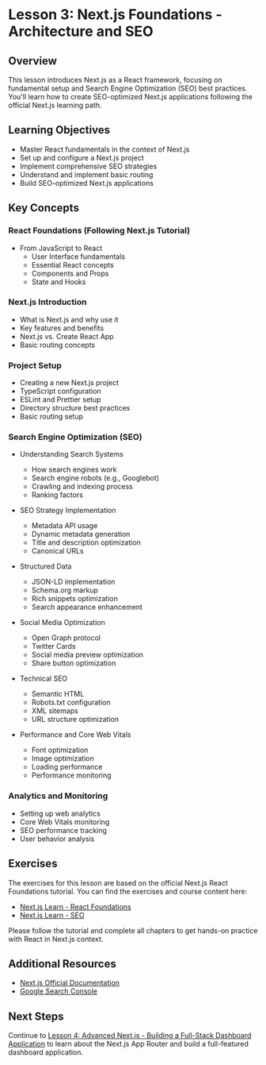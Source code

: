 # Lesson 3: Next.js Foundations - Architecture and SEO

## Overview

This lesson introduces Next.js as a React framework, focusing on fundamental setup and Search Engine Optimization (SEO) best practices. You'll learn how to create SEO-optimized Next.js applications following the official Next.js learning path.

## Learning Objectives

- Master React fundamentals in the context of Next.js
- Set up and configure a Next.js project
- Implement comprehensive SEO strategies
- Understand and implement basic routing
- Build SEO-optimized Next.js applications

## Key Concepts

### React Foundations (Following Next.js Tutorial)

- From JavaScript to React
  - User Interface fundamentals
  - Essential React concepts
  - Components and Props
  - State and Hooks

### Next.js Introduction

- What is Next.js and why use it
- Key features and benefits
- Next.js vs. Create React App
- Basic routing concepts

### Project Setup

- Creating a new Next.js project
- TypeScript configuration
- ESLint and Prettier setup
- Directory structure best practices
- Basic routing setup

### Search Engine Optimization (SEO)

- Understanding Search Systems

  - How search engines work
  - Search engine robots (e.g., Googlebot)
  - Crawling and indexing process
  - Ranking factors

- SEO Strategy Implementation
  - Metadata API usage
  - Dynamic metadata generation
  - Title and description optimization
  - Canonical URLs
- Structured Data

  - JSON-LD implementation
  - Schema.org markup
  - Rich snippets optimization
  - Search appearance enhancement

- Social Media Optimization

  - Open Graph protocol
  - Twitter Cards
  - Social media preview optimization
  - Share button optimization

- Technical SEO

  - Semantic HTML
  - Robots.txt configuration
  - XML sitemaps
  - URL structure optimization

- Performance and Core Web Vitals
  - Font optimization
  - Image optimization
  - Loading performance
  - Performance monitoring

### Analytics and Monitoring

- Setting up web analytics
- Core Web Vitals monitoring
- SEO performance tracking
- User behavior analysis

## Exercises

The exercises for this lesson are based on the official Next.js React Foundations tutorial. You can find the exercises and course content here:

- [Next.js Learn - React Foundations](https://nextjs.org/learn/react-foundations)
- [Next.js Learn - SEO](https://nextjs.org/learn/seo)

Please follow the tutorial and complete all chapters to get hands-on practice with React in Next.js context.

## Additional Resources

- [Next.js Official Documentation](https://nextjs.org/docs)
- [Google Search Console](https://search.google.com/search-console)

## Next Steps

Continue to [Lesson 4: Advanced Next.js - Building a Full-Stack Dashboard Application](./lesson-4-nextjs-full.md) to learn about the Next.js App Router and build a full-featured dashboard application.
